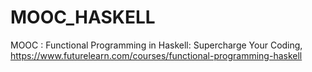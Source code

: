 # MOOC_HASKELL
MOOC : Functional Programming in Haskell: Supercharge Your Coding,  https://www.futurelearn.com/courses/functional-programming-haskell
